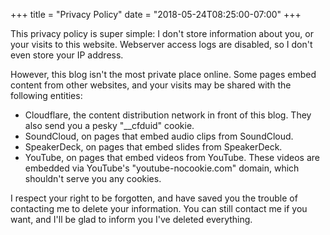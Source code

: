 +++
title = "Privacy Policy"
date = "2018-05-24T08:25:00-07:00"
+++

This privacy policy is super simple: I don't store information about you, or your visits to this
website. Webserver access logs are disabled, so I don't even store your IP address.

However, this blog isn't the most private place online. Some pages embed content from other
websites, and your visits may be shared with the following entities:

* Cloudflare, the content distribution network in front of this blog. They also send you a pesky
    "__cfduid" cookie.
* SoundCloud, on pages that embed audio clips from SoundCloud.
* SpeakerDeck, on pages that embed slides from SpeakerDeck.
* YouTube, on pages that embed videos from YouTube. These videos are embedded via YouTube's
    "youtube-nocookie.com" domain, which shouldn't serve you any cookies.

I respect your right to be forgotten, and have saved you the trouble of contacting me to delete your
information. You can still contact me if you want, and I'll be glad to inform you I've deleted
everything.
